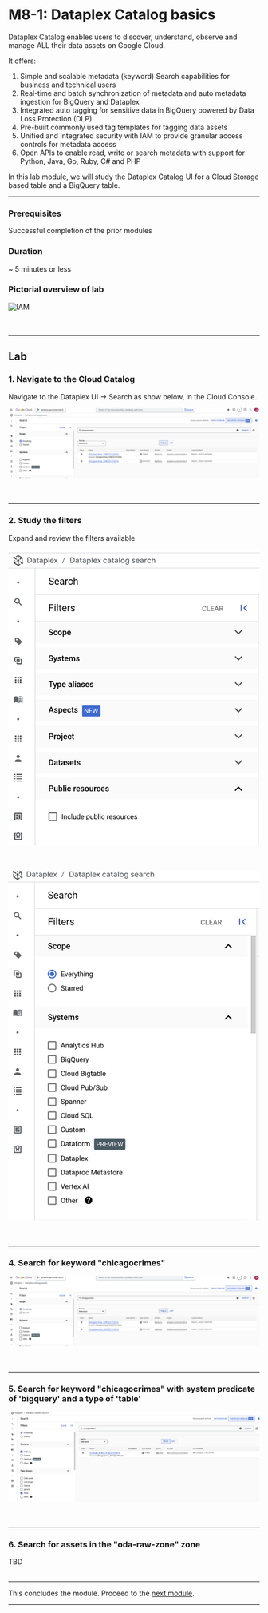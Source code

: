 
# M8-1: Dataplex Catalog basics

Dataplex Catalog enables users to discover, understand, observe and  manage ALL their data assets on Google Cloud.

It offers:
1. Simple and scalable metadata (keyword) Search capabilities for business and technical users
2. Real-time and batch synchronization of metadata and auto metadata ingestion for BigQuery  and Dataplex
3. Integrated auto tagging for sensitive data in BigQuery powered by Data Loss Protection (DLP)
4. Pre-built commonly used tag templates for tagging data assets
5. Unified and Integrated security with IAM to provide granular access controls for metadata access
6. Open APIs to enable read, write or search metadata with support for Python, Java, Go, Ruby, C# and PHP
  
In this lab module, we will study the Dataplex Catalog UI for a Cloud Storage based table and a BigQuery table.

<hr>

### Prerequisites

Successful completion of the prior modules


### Duration

~ 5 minutes or less


### Pictorial overview of lab

![IAM](../01-images/m081-00.png)   
<br><br>

<hr>

## Lab

### 1. Navigate to the Cloud Catalog
Navigate to the Dataplex UI -> Search as show below, in the Cloud Console. 

![DEW-1](../01-images/m081-01.png)   
<br><br>
<hr>

### 2. Study the filters
Expand and review the filters available

![DEW-1](../01-images/m081-02.png)   
<br><br>

![DEW-1](../01-images/m081-03.png)   
<br><br>


<hr>

### 4. Search for keyword "chicagocrimes"

![DEW-1](../01-images/m081-07.png)   
<br><br>

<hr>

### 5. Search for keyword "chicagocrimes" with system predicate of 'bigquery' and a type of 'table'

![DEW-1](../01-images/m081-08.png)   
<br><br>

<hr>


### 6. Search for assets in the "oda-raw-zone" zone

TBD
<br><br>

<hr>

This concludes the module. Proceed to the [next module](module-08-2-create-custom-entry-in-catalog.md).

<hr>